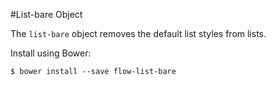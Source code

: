 #List-bare Object

The `list-bare` object removes the default list styles from lists.

Install using Bower:

    $ bower install --save flow-list-bare